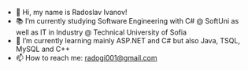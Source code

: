 - 👋 Hi, my name is Radoslav Ivanov!
- 📚 I’m currently studying Software Engineering with C# @ SoftUni as well as IT in Industry @ Technical University of Sofia
- 🌱 I’m currently learning  mainly ASP.NET and C# but also Java, TSQL, MySQL and C++
- 📫 How to reach me: radogi001@gmail.com

<!---
RadoslavI/RadoslavI is a ✨ special ✨ repository because its `README.md` (this file) appears on your GitHub profile.
You can click the Preview link to take a look at your changes.
--->
